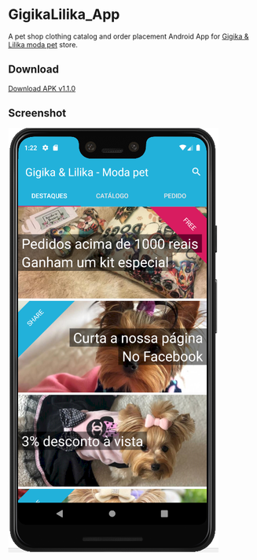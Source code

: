 # GigikaLilika_App

A pet shop clothing catalog and order placement Android App for [Gigika & Lilika moda pet](https://www.facebook.com/gigikalilikamodapet) store.

## Download

[Download APK v1.1.0](https://github.com/evandrosouza89/GigikaLilika_App/blob/master/app/release/Gigika%20Lilika%20v1.1.0.apk)

## Screenshot

![Screenshot](screenshots/screenshot_1.png)
